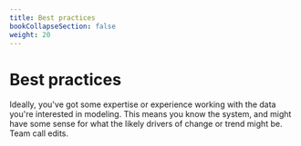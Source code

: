 ```yaml
---
title: Best practices
bookCollapseSection: false
weight: 20
---
```


# Best practices

Ideally, you've got some expertise or experience working with the data you're interested in modeling. This means you know the system, and might have some sense for what the likely drivers of change or trend might be. Team call edits.
